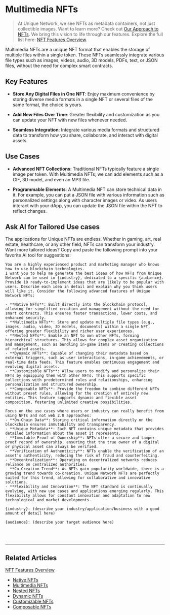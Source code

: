 # Multimedia NFTs

> At Unique Network, we see NFTs as metadata containers, not just collectible images. Want to learn more? Check out [Our Approach to NFTs](../approach.md). We bring this vision to life through our features. Explore the full list here: [NFT Features Overview](../token-types/nft.md).

Multimedia NFTs are a unique NFT format that enables the storage of multiple files within a single token. These NFTs seamlessly integrate various file types such as images, videos, audio, 3D models, PDFs, text, or JSON files, without the need for complex smart contracts.

## Key Features

- **Store Any Digital Files in One NFT**:
  Enjoy maximum convenience by storing diverse media formats in a single NFT or several files of the same format, the choice is yours.
  
- **Add New Files Over Time**:
  Greater flexibility and customization as you can update your NFT with new files whenever needed.
  
- **Seamless Integration**:
  Integrate various media formats and structured data to transform how you share, collaborate, and interact with digital assets.

## Use Cases

- **Advanced NFT Collections**:
  Traditional NFTs typically feature a single image per token. With Multimedia NFTs, we can add elements such as a GIF, 3D model, and even an MP3 file.

- **Programmable Elements**:
  A Multimedia NFT can store technical data in it. For example, you can put a JSON file with various information such as personalized settings along with character images or video. As users interact with your dApp, you can update the JSON file within the NFT to reflect changes.


## Ask AI for Tailored Use cases  

The applications for Unique NFTs are endless. Whether in gaming, art, real estate, healthcare, or any other field, NFTs can transform your industry. Want more tailored ideas? Copy and paste the following prompt into your favorite AI tool for suggestions:

```plaintext
You are a highly experienced product and marketing manager who knows how to use blockchain technologies.
I want you to help me generate the best ideas of how NFTs from Unique Network can be used in {industry}, dedicated to a specific {audience}. Provide 10 ready-to-implement ideas that are likely to be popular with users. Describe each idea in detail and explain why you think users will like it. Consider the following advanced features of Unique Network NFTs:

- **Native NFTs**: Built directly into the blockchain protocol, allowing for simplified creation and management without the need for smart contracts. This ensures faster transactions, lower costs, and enhanced security.
- **Multimedia NFTs**: Store and update multiple file types (e.g., images, audio, video, 3D models, documents) within a single NFT, offering greater flexibility and richer user experiences.
- **Nested NFTs**: Enable an NFT to own other NFTs, forming hierarchical structures. This allows for complex asset organization and management, such as bundling in-game items or creating collections of related assets.
- **Dynamic NFTs**: Capable of changing their metadata based on external triggers, such as user interactions, in-game achievements, or real-time data feeds. This feature enables continuous engagement and evolving digital assets.
- **Customizable NFTs**: Allow users to modify and personalize their NFTs by equipping them with other NFTs. This supports specific collections with predetermined roles and relationships, enhancing personalization and structured ownership.
- **Composable NFTs**: Provide the freedom to combine different NFTs without preset rules, allowing for the creation of entirely new entities. This feature supports dynamic and flexible asset composition, fostering unlimited creative possibilities.

Focus on the use cases where users or industry can really benefit from using NFTs and not web 2.0 approaches:
- **On-Chain Data**: Storing critical information directly on the blockchain ensures immutability and transparency.
- **Unique Metadata**: Each NFT contains unique metadata that provides detailed information about the asset it represents.
- **Immutable Proof of Ownership**: NFTs offer a secure and tamper-proof record of ownership, ensuring that the true owner of a digital or physical asset can always be verified.
- **Verification of Authenticity**: NFTs enable the verification of an asset’s authenticity, reducing the risk of fraud and counterfeiting.
- **Decentralization**: Operating on decentralized networks reduces reliance on centralized authorities.
- **Co-Creation Trend**: As NFTs gain popularity worldwide, there is a growing trend towards co-creation. Unique Network NFTs are perfectly suited for this trend, allowing for collaborative and innovative solutions.
- **Flexibility and Innovation**: The NFT standard is continually evolving, with new use cases and applications emerging regularly. This flexibility allows for constant innovation and adaptation to new technological and market developments.

{industry}: (describe your industry/application/business with a good amount of detail here)

{audience}: (describe your target audience here)
```

<br>

<br>

---

## Related Articles

[NFT Features Overview](../token-types/nft.md)

- [Native NFTs](../nft-features/native.md)
- [Multimedia NFTs](../nft-features/multimedia.md)
- [Nested NFTs](../nft-features/nested.md)
- [Dynamic NFTs](../nft-features/dynamic.md)
- [Customizable NFTs](../nft-features/customizable.md)
- [Composable NFTs](../nft-features/composable.md)
 